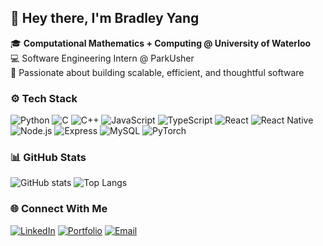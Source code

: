 ## 👋 Hey there, I'm Bradley Yang  

<!--
**bradleyyang/bradleyyang** is a ✨ _special_ ✨ repository because its `README.md` (this file) appears on your GitHub profile.

Here are some ideas to get you started:

- 🔭 I’m currently working on ...
- 🌱 I’m currently learning ...
- 👯 I’m looking to collaborate on ...
- 🤔 I’m looking for help with ...
- 💬 Ask me about ...
- 📫 How to reach me: ...
- 😄 Pronouns: ...
- ⚡ Fun fact: ...
-->

🎓 **Computational Mathematics + Computing @ University of Waterloo**  
💻 Software Engineering Intern @ ParkUsher  
🚀 Passionate about building scalable, efficient, and thoughtful software

### ⚙️ Tech Stack
![Python](https://img.shields.io/badge/Python-3776AB?logo=python&logoColor=white)
![C](https://img.shields.io/badge/C-00599C?logo=c&logoColor=white)
![C++](https://img.shields.io/badge/C++-00599C?logo=cplusplus&logoColor=white)
![JavaScript](https://img.shields.io/badge/JavaScript-F7DF1E?logo=javascript&logoColor=black)
![TypeScript](https://img.shields.io/badge/TypeScript-3178C6?logo=typescript&logoColor=white)
![React](https://img.shields.io/badge/React-61DAFB?logo=react&logoColor=black)
![React Native](https://img.shields.io/badge/React_Native-20232A?logo=react&logoColor=61DAFB)
![Node.js](https://img.shields.io/badge/Node.js-43853D?logo=node.js&logoColor=white)
![Express](https://img.shields.io/badge/Express-000000?logo=express&logoColor=white)
![MySQL](https://img.shields.io/badge/MySQL-4479A1?logo=mysql&logoColor=white)
![PyTorch](https://img.shields.io/badge/PyTorch-EE4C2C?logo=pytorch&logoColor=white)

### 📊 GitHub Stats
![GitHub stats](https://github-readme-stats.vercel.app/api?username=bradleyyang&show_icons=true&theme=radical)
![Top Langs](https://github-readme-stats.vercel.app/api/top-langs/?username=bradleyyang&layout=compact&theme=radical)

### 🌐 Connect With Me
[![LinkedIn](https://img.shields.io/badge/LinkedIn-blue?logo=linkedin&logoColor=white)](https://linkedin.com/in/bradley-yang)
[![Portfolio](https://img.shields.io/badge/Portfolio-1E1E1E?logo=vercel&logoColor=white)](https://bradley-yang.vercel.app)
[![Email](https://img.shields.io/badge/Email-%23EA4335?logo=gmail&logoColor=white)](mailto:bradley.yang023@gmail.com)
